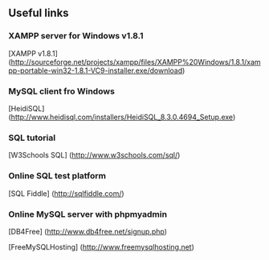 Useful links
------------

### XAMPP server for Windows v1.8.1
[XAMPP v1.8.1] (http://sourceforge.net/projects/xampp/files/XAMPP%20Windows/1.8.1/xampp-portable-win32-1.8.1-VC9-installer.exe/download)


### MySQL client fro Windows
[HeidiSQL] (http://www.heidisql.com/installers/HeidiSQL_8.3.0.4694_Setup.exe)


### SQL tutorial
[W3Schools SQL] (http://www.w3schools.com/sql/)


### Online SQL test platform
[SQL Fiddle] (http://sqlfiddle.com/)


### Online MySQL server with phpmyadmin
[DB4Free] (http://www.db4free.net/signup.php)


[FreeMySQLHosting] (http://www.freemysqlhosting.net)

